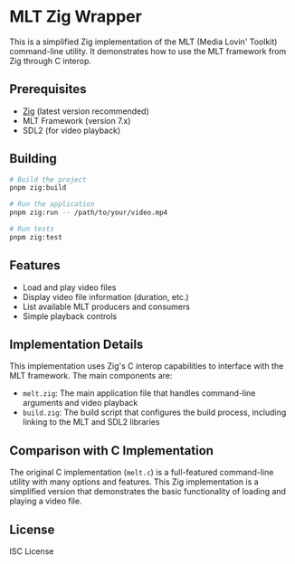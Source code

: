 # MLT Zig Wrapper

This is a simplified Zig implementation of the MLT (Media Lovin' Toolkit) command-line utility. It demonstrates how to use the MLT framework from Zig through C interop.

## Prerequisites

- [Zig](https://ziglang.org/) (latest version recommended)
- MLT Framework (version 7.x)
- SDL2 (for video playback)

## Building

```bash
# Build the project
pnpm zig:build

# Run the application
pnpm zig:run -- /path/to/your/video.mp4

# Run tests
pnpm zig:test
```

## Features

- Load and play video files
- Display video file information (duration, etc.)
- List available MLT producers and consumers
- Simple playback controls

## Implementation Details

This implementation uses Zig's C interop capabilities to interface with the MLT framework. The main components are:

- `melt.zig`: The main application file that handles command-line arguments and video playback
- `build.zig`: The build script that configures the build process, including linking to the MLT and SDL2 libraries

## Comparison with C Implementation

The original C implementation (`melt.c`) is a full-featured command-line utility with many options and features. This Zig implementation is a simplified version that demonstrates the basic functionality of loading and playing a video file.

## License

ISC License 
